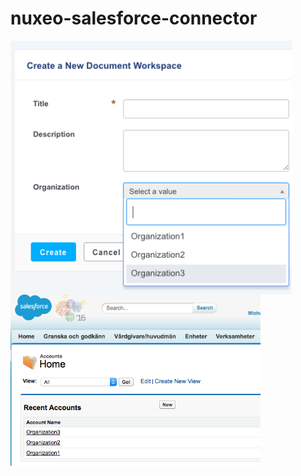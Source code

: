 # nuxeo-salesforce-connector

<img src="screenshot1.png" width="450px" style="vertical-align: top"/><img src="screenshot2.png" width="400px"/> 
